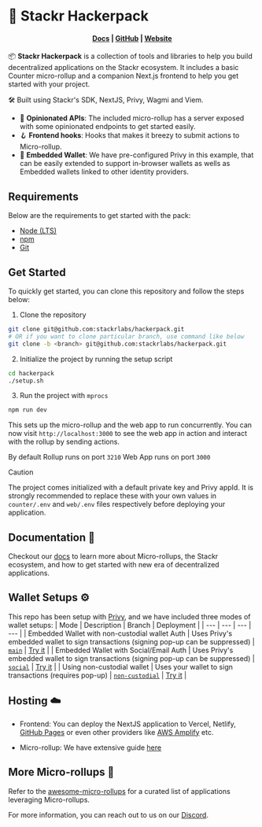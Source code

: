 # 🎒 Stackr Hackerpack

<h4 align="center">
  <a href="https://docs.stf.xyz">Docs</a> |
  <a href="https://github.com/stackrlabs/hackerpack">GitHub</a> |
  <a href="https://stackrlabs.xyz">Website</a>
</h4>

📦 **Stackr Hackerpack** is a collection of tools and libraries to help you build decentralized applications on the Stackr ecosystem. It includes a basic Counter micro-rollup and a companion Next.js frontend to help you get started with your project.

🛠️ Built using Stackr's SDK, NextJS, Privy, Wagmi and Viem.

- 💭 **Opinionated APIs**: The included micro-rollup has a server exposed with some opinionated endpoints to get started easily.
- 🪝 **Frontend hooks**: Hooks that makes it breezy to submit actions to Micro-rollup.
- 🔐 **Embedded Wallet**: We have pre-configured Privy in this example, that can be easily extended to support in-browser wallets as wells as Embedded wallets linked to other identity providers.

## Requirements

Below are the requirements to get started with the pack:

- [Node (LTS)](https://nodejs.org/en/download/)
- [npm](https://github.com/npm/cli)
- [Git](https://git-scm.com/downloads)

## Get Started

To quickly get started, you can clone this repository and follow the steps below:

1. Clone the repository

```bash
git clone git@github.com:stackrlabs/hackerpack.git
# OR if you want to clone particular branch, use command like below
git clone -b <branch> git@github.com:stackrlabs/hackerpack.git
```

2. Initialize the project by running the setup script

```bash
cd hackerpack
./setup.sh
```

3. Run the project with `mprocs`

```bash
npm run dev
```

This sets up the micro-rollup and the web app to run concurrently. You can now visit `http://localhost:3000` to see the web app in action and interact with the rollup by sending actions.

By default
Rollup runs on port `3210`
Web App runs on port `3000`

> [!CAUTION]
> The project comes initialized with a default private key and Privy appId. It is strongly recommended to replace these with your own values in `counter/.env` and `web/.env` files respectively before deploying your application.

## Documentation 📕

Checkout our [docs](https://docs.stf.xyz) to learn more about Micro-rollups, the Stackr ecosystem, and how to get started with new era of decentralized applications.

## Wallet Setups ⚙️

This repo has been setup with [Privy](https://www.privy.io/), and we have included three modes of wallet setups:
| Mode | Description | Branch | Deployment |
| --- | --- | --- | --- |
| Embedded Wallet with non-custodial wallet Auth | Uses Privy's embedded wallet to sign transactions (signing pop-up can be suppressed) | [`main`](https://github.com/stackrlabs/hackerpack/) | [Try it](https://main.hackerpack.stf.xyz) |
| Embedded Wallet with Social/Email Auth | Uses Privy's embedded wallet to sign transactions (signing pop-up can be suppressed) | [`social`](https://github.com/stackrlabs/hackerpack/tree/social) | [Try it](https://social.hackerpack.stf.xyz) |
| Using non-custodial wallet | Uses your wallet to sign transactions (requires pop-up) | [`non-custodial`](https://github.com/stackrlabs/hackerpack/tree/non-custodial) | [Try it](https://non-custodial.hackerpack.stf.xyz) |

## Hosting ☁️

- Frontend: You can deploy the NextJS application to Vercel, Netlify, [GitHub Pages](https://www.freecodecamp.org/news/how-to-deploy-next-js-app-to-github-pages/) or even other providers like [AWS Amplify](https://aws.amazon.com/amplify/) etc.

- Micro-rollup: We have extensive guide [here](https://docs.stf.xyz/build/guides/hosting)

## More Micro-rollups 🤝

Refer to the [awesome-micro-rollups](https://github.com/aashutoshrathi/awesome-micro-rollups) for a curated list of applications leveraging Micro-rollups.

For more information, you can reach out to us on our [Discord](https://discord.stackrlabs.xyz/).
